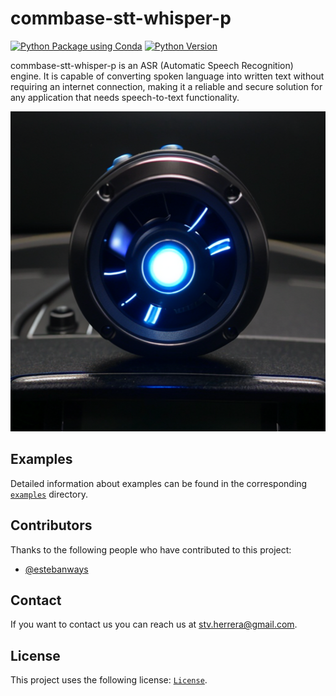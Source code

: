# commbase-stt-whisper-p

[![Python Package using Conda](https://github.com/mydroidandi/commbase/actions/workflows/python-package-conda.yml/badge.svg)](https://github.com/mydroidandi/commbase/actions/workflows/python-package-conda.yml)
[![Python Version](https://img.shields.io/badge/Python-3.10%20%7C%203.11%20%7C%203.12-blue)](https://img.shields.io/badge/python-3.10%20%7C%203.11%20%7C%203.12-blue)

commbase-stt-whisper-p is an ASR (Automatic Speech Recognition) engine. It is capable of converting spoken language into written text without requiring an internet connection, making it a reliable and secure solution for any application that needs speech-to-text functionality.

<img alt="commbase-stt-whisper-p" src="commbase-stt-whisper-p.jpg?raw=true" width="512" height="512" />

## Examples

Detailed information about examples can be found in the corresponding [`examples`](./examples) directory.

## Contributors

Thanks to the following people who have contributed to this project:

* [@estebanways](https://github.com/estebanways)

## Contact

If you want to contact us you can reach us at <stv.herrera@gmail.com>.

## License

This project uses the following license: [`License`](./COPYING).
